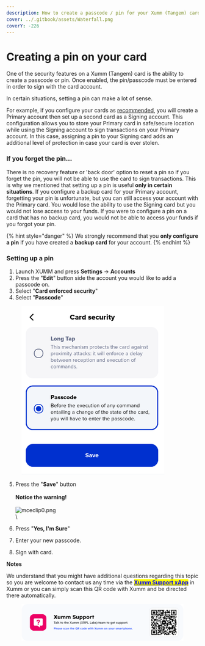 ```yaml
---
description: How to create a passcode / pin for your Xumm (Tangem) card
cover: ../.gitbook/assets/Waterfall.png
coverY: -226
---
```


# Creating a pin on your card

One of the security features on a Xumm (Tangem) card is the ability to create a passcode or pin. Once enabled, the pin/passcode must be entered in order to sign with the card account.&#x20;

In certain situations, setting a pin can make a lot of sense.

For example, if you configure your cards as [recommended](getting-started.md), you will create a Primary account then set up a second card as a Signing account. This configuration allows you to store your Primary card in safe/secure location while using the Signing account to sign transactions on your Primary account.  In this case, assigning a pin to your Signing card adds an additional level of protection in case your card is ever stolen.

### **If you forget the pin...**

There is no recovery feature or 'back door' option to reset a pin so if you forget the pin, you will not be able to use the card to sign transactions. This is why we mentioned that setting up a pin is useful **only in certain situations**. If you configure a backup card for your Primary account, forgetting your pin is unfortunate, but you can still access your account with the Primary card. You would lose the ability to use the Signing card but you would not lose access to your funds. If you were to configure a pin on a card that has no backup card, you would not be able to access your funds if you forgot your pin.&#x20;

{% hint style="danger" %}
We strongly recommend that you **only configure a pin** if you have created a **backup card** for your account.
{% endhint %}

### **Setting up a pin**

1. Launch XUMM and press **Settings** -> **Accounts**&#x20;
2. Press the "**Edit**" button side the account you would like to add a passcode on.
3. Select "**Card enforced security**"
4. Select "**Passcode**"

<figure><img src="../.gitbook/assets/Card security.png" alt=""><figcaption></figcaption></figure>

5. Press the "**Save**" button\
   \
   **Notice the warning!**\
   \
   ![mceclip0.png](https://drtc9zr.dlvr.cloud/hc/article\_attachments/4420120240786/mceclip0.png)\
   \

6. Press "**Yes, I'm Sure**"
7. Enter your new passcode.
8. Sign with card.

**Notes**

We understand that you might have additional questions regarding this topic so you are welcome to contact us any time via the [<mark style="color:blue;">**Xumm Support xApp**</mark>](https://xumm.app/detect/xapp:xumm.support?ref=helpcenter) in Xumm or you can simply scan this QR code with Xumm and be directed there automatically.

<figure><img src="../.gitbook/assets/Support banner Xumm.png" alt=""><figcaption></figcaption></figure>



